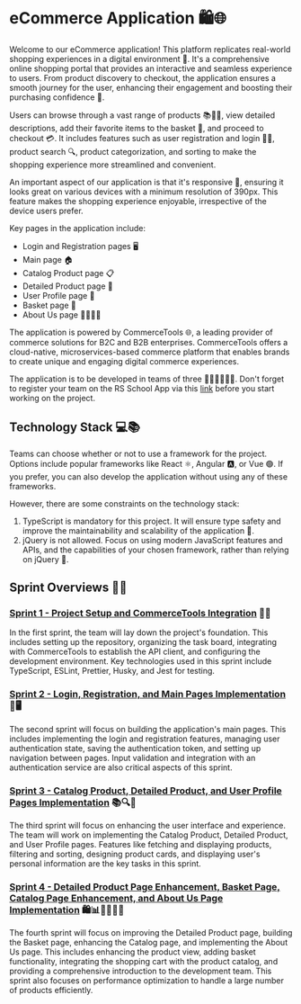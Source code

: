 # eCommerce Application 🛍️🌐

Welcome to our eCommerce application! This platform replicates real-world shopping experiences in a digital environment 🏪. It's a comprehensive online shopping portal that provides an interactive and seamless experience to users. From product discovery to checkout, the application ensures a smooth journey for the user, enhancing their engagement and boosting their purchasing confidence 🚀.

Users can browse through a vast range of products 📚👗👟, view detailed descriptions, add their favorite items to the basket 🛒, and proceed to checkout 💳. It includes features such as user registration and login 📝🔐, product search 🔍, product categorization, and sorting to make the shopping experience more streamlined and convenient.

An important aspect of our application is that it's responsive 📲, ensuring it looks great on various devices with a minimum resolution of 390px. This feature makes the shopping experience enjoyable, irrespective of the device users prefer.

Key pages in the application include:

- Login and Registration pages 🖥️
- Main page 🏠
- Catalog Product page 📋
- Detailed Product page 🔎
- User Profile page 👤
- Basket page 🛒
- About Us page 🙋‍♂️🙋‍♀️

The application is powered by CommerceTools 🌐, a leading provider of commerce solutions for B2C and B2B enterprises. CommerceTools offers a cloud-native, microservices-based commerce platform that enables brands to create unique and engaging digital commerce experiences.

The application is to be developed in teams of three 👨‍💻👩‍💻👨‍💻. Don't forget to register your team on the RS School App via this [link](https://app.rs.school/course/team-distributions?course=js-fe-2023Q1) before you start working on the project.

## Technology Stack 💻📚

Teams can choose whether or not to use a framework for the project. Options include popular frameworks like React ⚛️, Angular 🅰️, or Vue 🟢. If you prefer, you can also develop the application without using any of these frameworks.

However, there are some constraints on the technology stack:

1. TypeScript is mandatory for this project. It will ensure type safety and improve the maintainability and scalability of the application 📘.
2. jQuery is not allowed. Focus on using modern JavaScript features and APIs, and the capabilities of your chosen framework, rather than relying on jQuery 🚫.

## Sprint Overviews 🏁📅

### [Sprint 1 - Project Setup and CommerceTools Integration](./Sprints/Sprint%231.md) 🚀🔧

In the first sprint, the team will lay down the project's foundation. This includes setting up the repository, organizing the task board, integrating with CommerceTools to establish the API client, and configuring the development environment. Key technologies used in this sprint include TypeScript, ESLint, Prettier, Husky, and Jest for testing.

### [Sprint 2 - Login, Registration, and Main Pages Implementation](./Sprints/Sprint%232.md) 🔐🖥️

The second sprint will focus on building the application's main pages. This includes implementing the login and registration features, managing user authentication state, saving the authentication token, and setting up navigation between pages. Input validation and integration with an authentication service are also critical aspects of this sprint.

### [Sprint 3 - Catalog Product, Detailed Product, and User Profile Pages Implementation](./Sprints/Sprint%233.md) 📚🔍👥

The third sprint will focus on enhancing the user interface and experience. The team will work on implementing the Catalog Product, Detailed Product, and User Profile pages. Features like fetching and displaying products, filtering and sorting, designing product cards, and displaying user's personal information are the key tasks in this sprint.

### [Sprint 4 - Detailed Product Page Enhancement, Basket Page, Catalog Page Enhancement, and About Us Page Implementation](./Sprints/Sprint%234.md) 🛍️📊🙋‍♂️🙋‍♀️

The fourth sprint will focus on improving the Detailed Product page, building the Basket page, enhancing the Catalog page, and implementing the About Us page. This includes enhancing the product view, adding basket functionality, integrating the shopping cart with the product catalog, and providing a comprehensive introduction to the development team. This sprint also focuses on performance optimization to handle a large number of products efficiently.
